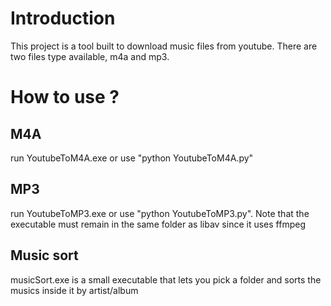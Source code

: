 <h1> Introduction </h1>

<p>
  This project is a tool built to download music files from youtube. There are two files type available, m4a and mp3.
<p>

<h1> How to use ? </h1>

<h2>M4A</h2>

<p>
  run YoutubeToM4A.exe or use "python YoutubeToM4A.py" 
</p>

<h2>MP3</h2>

<p>
  run YoutubeToMP3.exe or use "python YoutubeToMP3.py".
  Note that the executable must remain in the same folder as libav since it uses ffmpeg
</p>

<h2>Music sort</h2>
<p>
	musicSort.exe is a small executable that lets you pick a folder and sorts the musics inside it by artist/album
</p>
